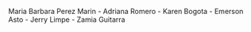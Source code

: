 Maria Barbara Perez Marin - Adriana Romero - Karen Bogota - Emerson Asto - Jerry Limpe - Zamia Guitarra

